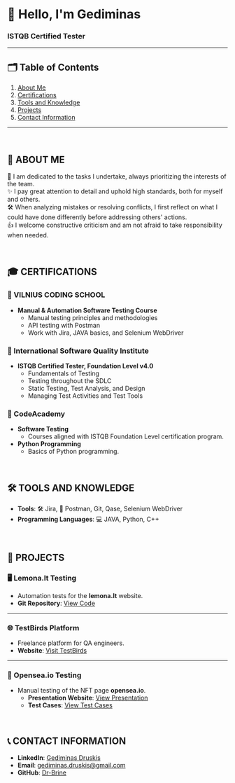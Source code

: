 

# 👋 Hello, I'm Gediminas  
### ISTQB Certified Tester  

---

## 🗂️ Table of Contents
1. [About Me](#about-me)
2. [Certifications](#certifications)
3. [Tools and Knowledge](#tools-and-knowledge)
4. [Projects](#projects)
5. [Contact Information](#contact-information)

---

<br>

## <a id="about-me"></a>📌 ABOUT ME

💬 I am dedicated to the tasks I undertake, always prioritizing the interests of the team.  
✨ I pay great attention to detail and uphold high standards, both for myself and others.  
🛠️ When analyzing mistakes or resolving conflicts, I first reflect on what I could have done differently before addressing others' actions.  
👍 I welcome constructive criticism and am not afraid to take responsibility when needed.  

<br>

## <a id="certifications"></a>🎓 CERTIFICATIONS

### 📘 VILNIUS CODING SCHOOL
- **Manual & Automation Software Testing Course**
  - Manual testing principles and methodologies  
  - API testing with Postman  
  - Work with Jira, JAVA basics, and Selenium WebDriver  

### 🏅 International Software Quality Institute
- **ISTQB Certified Tester, Foundation Level v4.0**
  - Fundamentals of Testing  
  - Testing throughout the SDLC  
  - Static Testing, Test Analysis, and Design  
  - Managing Test Activities and Test Tools  

### 📙 CodeAcademy
- **Software Testing**
  - Courses aligned with ISTQB Foundation Level certification program.  
- **Python Programming**
  - Basics of Python programming.  

<br>

## <a id="tools-and-knowledge"></a>🛠️ TOOLS AND KNOWLEDGE

- **Tools**: 🛠️ Jira, 🧪 Postman, Git, Qase, Selenium WebDriver  
- **Programming Languages**: 💻 JAVA, Python, C++  

<br>

## <a id="projects"></a>📂 PROJECTS

### 🖥️ Lemona.lt Testing
- Automation tests for the **lemona.lt** website.  
- **Git Repository**: [View Code](https://github.com/Dr-Brine/FinalTest.git)  

---

### 🌐 TestBirds Platform
- Freelance platform for QA engineers.  
- **Website**: [Visit TestBirds](https://nest.testbirds.com/)  

---

### 🎨 Opensea.io Testing
- Manual testing of the NFT page **opensea.io**.  
  - **Presentation Website**: [View Presentation](https://630fabed3f938.site123.me/)  
  - **Test Cases**: [View Test Cases](https://drive.google.com/file/d/17Fb96haiJ72PieYs1Zm2sICevV6qzzHO/view?usp=sharing)  

<br>

## <a id="contact-information"></a>📞 CONTACT INFORMATION

- **LinkedIn**: [Gediminas Druskis](https://www.linkedin.com/in/gediminas-druskis-2a388a88/)  
- **Email**: [gediminas.druskis@gmail.com](mailto:gediminas.druskis@gmail.com)  
- **GitHub**: [Dr-Brine](https://github.com/Dr-Brine)  

</div>
